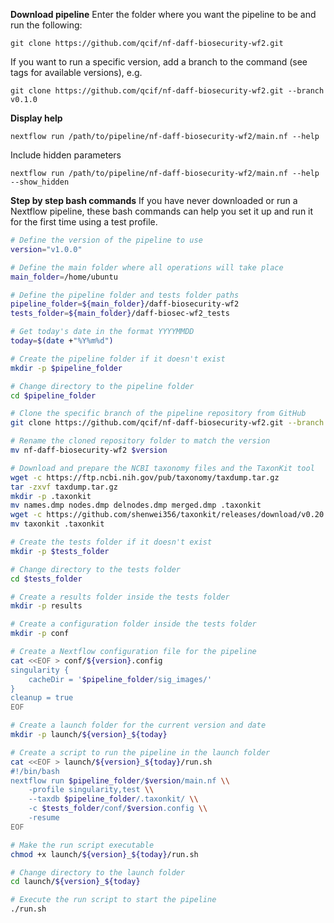 **Download pipeline**
Enter the folder where you want the pipeline to be and run the following:
```
git clone https://github.com/qcif/nf-daff-biosecurity-wf2.git
```
If you want to run a specific version, add a branch to the command (see tags for available versions), e.g.
```
git clone https://github.com/qcif/nf-daff-biosecurity-wf2.git --branch v0.1.0
```

**Display help**
```
nextflow run /path/to/pipeline/nf-daff-biosecurity-wf2/main.nf --help
```
Include hidden parameters
```
nextflow run /path/to/pipeline/nf-daff-biosecurity-wf2/main.nf --help --show_hidden
```

**Step by step bash commands**
If you have never downloaded or run a Nextflow pipeline, these bash commands can help you set it up and run it for the first time using a test profile. 


```bash
# Define the version of the pipeline to use
version="v1.0.0"

# Define the main folder where all operations will take place
main_folder=/home/ubuntu

# Define the pipeline folder and tests folder paths
pipeline_folder=${main_folder}/daff-biosecurity-wf2
tests_folder=${main_folder}/daff-biosec-wf2_tests

# Get today's date in the format YYYYMMDD
today=$(date +"%Y%m%d")

# Create the pipeline folder if it doesn't exist
mkdir -p $pipeline_folder

# Change directory to the pipeline folder
cd $pipeline_folder

# Clone the specific branch of the pipeline repository from GitHub
git clone https://github.com/qcif/nf-daff-biosecurity-wf2.git --branch ${version}

# Rename the cloned repository folder to match the version
mv nf-daff-biosecurity-wf2 $version

# Download and prepare the NCBI taxonomy files and the TaxonKit tool
wget -c https://ftp.ncbi.nih.gov/pub/taxonomy/taxdump.tar.gz 
tar -zxvf taxdump.tar.gz
mkdir -p .taxonkit
mv names.dmp nodes.dmp delnodes.dmp merged.dmp .taxonkit
wget -c https://github.com/shenwei356/taxonkit/releases/download/v0.20.0/taxonkit_linux_amd64.tar.gz
mv taxonkit .taxonkit

# Create the tests folder if it doesn't exist
mkdir -p $tests_folder

# Change directory to the tests folder
cd $tests_folder

# Create a results folder inside the tests folder
mkdir -p results

# Create a configuration folder inside the tests folder
mkdir -p conf

# Create a Nextflow configuration file for the pipeline
cat <<EOF > conf/${version}.config
singularity {
    cacheDir = '$pipeline_folder/sig_images/'
}
cleanup = true
EOF

# Create a launch folder for the current version and date
mkdir -p launch/${version}_${today}

# Create a script to run the pipeline in the launch folder
cat <<EOF > launch/${version}_${today}/run.sh
#!/bin/bash 
nextflow run $pipeline_folder/$version/main.nf \\
    -profile singularity,test \\
    --taxdb $pipeline_folder/.taxonkit/ \\
    -c $tests_folder/conf/$version.config \\
    -resume
EOF

# Make the run script executable
chmod +x launch/${version}_${today}/run.sh

# Change directory to the launch folder
cd launch/${version}_${today}

# Execute the run script to start the pipeline
./run.sh
```
